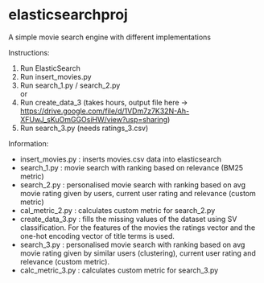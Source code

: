 # elasticsearchproj
A simple movie search engine with different implementations

Instructions:
1. Run ElasticSearch
2. Run insert_movies.py
3. Run search_1.py / search_2.py  
or  
3. Run create_data_3 (takes hours, output file here -> https://drive.google.com/file/d/1VDm7z7K32N-Ah-XFUwJ_sKuOmGGOsiHW/view?usp=sharing)
4. Run search_3.py (needs ratings_3.csv)

Information:
* insert_movies.py : inserts movies.csv data into elasticsearch
* search_1.py : movie search with ranking based on relevance (BM25 metric)
* search_2.py : personalised movie search with ranking based on avg movie rating given by users, current user rating and relevance (custom metric)
* cal_metric_2.py : calculates custom metric for search_2.py
* create_data_3.py : fills the missing values of the dataset using SV classification. For the features of the movies the ratings vector and the one-hot encoding vector of title terms is used. 
* search_3.py : personalised movie search with ranking based on avg movie rating given by similar users (clustering), current user rating and relevance (custom metric).
* calc_metric_3.py : calculates custom metric for search_3.py
